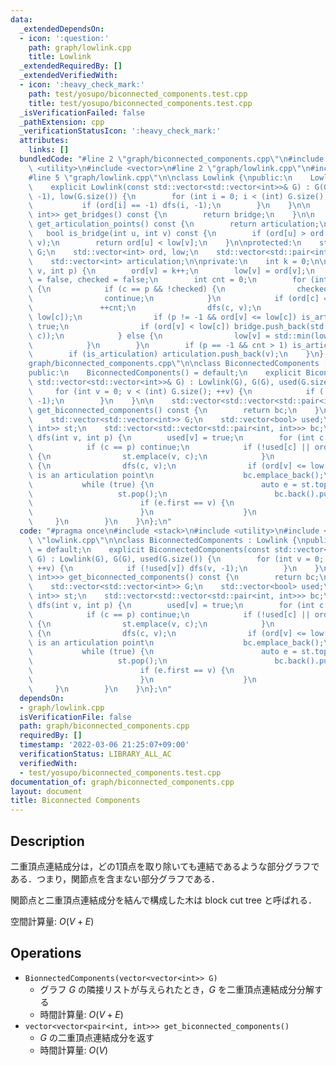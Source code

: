 ```yaml
---
data:
  _extendedDependsOn:
  - icon: ':question:'
    path: graph/lowlink.cpp
    title: Lowlink
  _extendedRequiredBy: []
  _extendedVerifiedWith:
  - icon: ':heavy_check_mark:'
    path: test/yosupo/biconnected_components.test.cpp
    title: test/yosupo/biconnected_components.test.cpp
  _isVerificationFailed: false
  _pathExtension: cpp
  _verificationStatusIcon: ':heavy_check_mark:'
  attributes:
    links: []
  bundledCode: "#line 2 \"graph/biconnected_components.cpp\"\n#include <stack>\n#include\
    \ <utility>\n#include <vector>\n#line 2 \"graph/lowlink.cpp\"\n#include <algorithm>\n\
    #line 5 \"graph/lowlink.cpp\"\n\nclass Lowlink {\npublic:\n    Lowlink() = default;\n\
    \    explicit Lowlink(const std::vector<std::vector<int>>& G) : G(G), ord(G.size(),\
    \ -1), low(G.size()) {\n        for (int i = 0; i < (int) G.size(); ++i) {\n \
    \           if (ord[i] == -1) dfs(i, -1);\n        }\n    }\n\n    std::vector<std::pair<int,\
    \ int>> get_bridges() const {\n        return bridge;\n    }\n\n    std::vector<int>\
    \ get_articulation_points() const {\n        return articulation;\n    }\n\n \
    \   bool is_bridge(int u, int v) const {\n        if (ord[u] > ord[v]) std::swap(u,\
    \ v);\n        return ord[u] < low[v];\n    }\n\nprotected:\n    std::vector<std::vector<int>>\
    \ G;\n    std::vector<int> ord, low;\n    std::vector<std::pair<int, int>> bridge;\n\
    \    std::vector<int> articulation;\n\nprivate:\n    int k = 0;\n\n    void dfs(int\
    \ v, int p) {\n        ord[v] = k++;\n        low[v] = ord[v];\n        bool is_articulation\
    \ = false, checked = false;\n        int cnt = 0;\n        for (int c : G[v])\
    \ {\n            if (c == p && !checked) {\n                checked = true;\n\
    \                continue;\n            }\n            if (ord[c] == -1) {\n \
    \               ++cnt;\n                dfs(c, v);\n                low[v] = std::min(low[v],\
    \ low[c]);\n                if (p != -1 && ord[v] <= low[c]) is_articulation =\
    \ true;\n                if (ord[v] < low[c]) bridge.push_back(std::minmax(v,\
    \ c));\n            } else {\n                low[v] = std::min(low[v], ord[c]);\n\
    \            }\n        }\n        if (p == -1 && cnt > 1) is_articulation = true;\n\
    \        if (is_articulation) articulation.push_back(v);\n    }\n};\n#line 6 \"\
    graph/biconnected_components.cpp\"\n\nclass BiconnectedComponents : Lowlink {\n\
    public:\n    BiconnectedComponents() = default;\n    explicit BiconnectedComponents(const\
    \ std::vector<std::vector<int>>& G) : Lowlink(G), G(G), used(G.size()) {\n   \
    \     for (int v = 0; v < (int) G.size(); ++v) {\n            if (!used[v]) dfs(v,\
    \ -1);\n        }\n    }\n\n    std::vector<std::vector<std::pair<int, int>>>\
    \ get_biconnected_components() const {\n        return bc;\n    }\n\nprivate:\n\
    \    std::vector<std::vector<int>> G;\n    std::vector<bool> used;\n    std::stack<std::pair<int,\
    \ int>> st;\n    std::vector<std::vector<std::pair<int, int>>> bc;\n\n    void\
    \ dfs(int v, int p) {\n        used[v] = true;\n        for (int c : G[v]) {\n\
    \            if (c == p) continue;\n            if (!used[c] || ord[c] < ord[v])\
    \ {\n                st.emplace(v, c);\n            }\n            if (!used[c])\
    \ {\n                dfs(c, v);\n                if (ord[v] <= low[c]) {  // v\
    \ is an articulation point\n                    bc.emplace_back();\n         \
    \           while (true) {\n                        auto e = st.top();\n     \
    \                   st.pop();\n                        bc.back().push_back(e);\n\
    \                        if (e.first == v) {\n                            break;\n\
    \                        }\n                    }\n                }\n       \
    \     }\n        }\n    }\n};\n"
  code: "#pragma once\n#include <stack>\n#include <utility>\n#include <vector>\n#include\
    \ \"lowlink.cpp\"\n\nclass BiconnectedComponents : Lowlink {\npublic:\n    BiconnectedComponents()\
    \ = default;\n    explicit BiconnectedComponents(const std::vector<std::vector<int>>&\
    \ G) : Lowlink(G), G(G), used(G.size()) {\n        for (int v = 0; v < (int) G.size();\
    \ ++v) {\n            if (!used[v]) dfs(v, -1);\n        }\n    }\n\n    std::vector<std::vector<std::pair<int,\
    \ int>>> get_biconnected_components() const {\n        return bc;\n    }\n\nprivate:\n\
    \    std::vector<std::vector<int>> G;\n    std::vector<bool> used;\n    std::stack<std::pair<int,\
    \ int>> st;\n    std::vector<std::vector<std::pair<int, int>>> bc;\n\n    void\
    \ dfs(int v, int p) {\n        used[v] = true;\n        for (int c : G[v]) {\n\
    \            if (c == p) continue;\n            if (!used[c] || ord[c] < ord[v])\
    \ {\n                st.emplace(v, c);\n            }\n            if (!used[c])\
    \ {\n                dfs(c, v);\n                if (ord[v] <= low[c]) {  // v\
    \ is an articulation point\n                    bc.emplace_back();\n         \
    \           while (true) {\n                        auto e = st.top();\n     \
    \                   st.pop();\n                        bc.back().push_back(e);\n\
    \                        if (e.first == v) {\n                            break;\n\
    \                        }\n                    }\n                }\n       \
    \     }\n        }\n    }\n};\n"
  dependsOn:
  - graph/lowlink.cpp
  isVerificationFile: false
  path: graph/biconnected_components.cpp
  requiredBy: []
  timestamp: '2022-03-06 21:25:07+09:00'
  verificationStatus: LIBRARY_ALL_AC
  verifiedWith:
  - test/yosupo/biconnected_components.test.cpp
documentation_of: graph/biconnected_components.cpp
layout: document
title: Biconnected Components
---
```


## Description

二重頂点連結成分は，どの1頂点を取り除いても連結であるような部分グラフである．つまり，関節点を含まない部分グラフである．

関節点と二重頂点連結成分を結んで構成した木は block cut tree と呼ばれる．

空間計算量: $O(V + E)$

## Operations

- `BionnectedComponents(vector<vector<int>> G)`
    - グラフ $G$ の隣接リストが与えられたとき，$G$ を二重頂点連結成分分解する
    - 時間計算量: $O(V + E)$
- `vector<vector<pair<int, int>>> get_biconnected_components()`
    - $G$ の二重頂点連結成分を返す
    - 時間計算量: $O(V)$